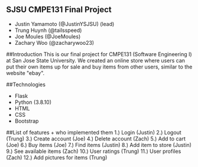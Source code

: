 ## SJSU CMPE131 Final Project
- Justin Yamamoto (@JustinYSJSU) (lead)
- Trung Huynh (@tailsspeed)
- Joe Moules (@JoeMoules)
- Zachary Woo (@zacharywoo23)

##Introduction
This is our final project for CMPE131 (Software Engineering I) at
San Jose State University. We created an online store where users 
can put their own items up for sale and buy items from other users, similar 
to the website "ebay". 

##Technologies
- Flask 
- Python (3.8.10)
- HTML
- CSS
- Bootstrap

##List of features + who implemented them
1.) Login (Justin)
2.) Logout (Trung)
3.) Create account (Joe)
4.) Delete account (Zach)
5.) Add to cart (Joe)
6.) Buy items (Joe)
7.) Find items (Justin)
8.) Add item to store (Justin)
9.) See available items (Zach)
10.) User ratings (Trung)
11.) User profiles (Zach)
12.) Add pictures for items (Trung)

